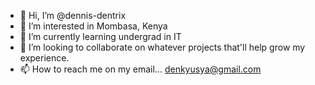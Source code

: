 - 👋 Hi, I’m @dennis-dentrix
- 👀 I’m interested in Mombasa, Kenya
- 🌱 I’m currently learning undergrad in IT
- 💞️ I’m looking to collaborate on whatever projects that'll help grow my experience.
- 📫 How to reach me on my email... denkyusya@gmail.com

<!---
dennis-dentrix/dennis-dentrix is a ✨ special ✨ repository because its `README.md` (this file) appears on your GitHub profile.
You can click the Preview link to take a look at your changes.
--->
